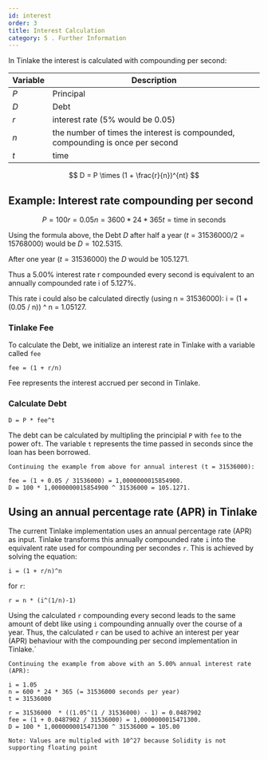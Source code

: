 ```yaml
---
id: interest
order: 3
title: Interest Calculation
category: 5 . Further Information
---
```


In Tinlake the interest is calculated with compounding per second:

| Variable | Description | 
|----------|-------------|
| $P$ | Principal |
| $D$ | Debt |
| $r$ | interest rate (5% would be 0.05) |
| $n$ | the number of times the interest is compounded, compounding is once per second|
| $t$ | time |


$$
D = P \times (1 + \frac{r}{n})^{nt}
$$

## Example: Interest rate compounding per second

$$
P = 100
r = 0.05
n = 3600 * 24 * 365
t = \text{time in seconds}
$$

Using the formula above, the Debt $D$ after half a year 
$(t = 31536000 / 2 = 15768000)$ would be $D = 102.5315$.

After one year ($t = 31536000$) the $D$ would be $105.1271$.


Thus a 5.00% interest rate r compounded every second is equivalent 
to an annually compounded rate i of 5.127%. 

This rate i 
could also be calculated directly (using n = 31536000):
 i = (1 + (0.05 / n)) ^ n  = 1.05127.

### Tinlake Fee

To calculate the Debt, we initialize an interest rate in Tinlake with a variable called `fee`

```
fee = (1 + r/n)
```
Fee represents the interest accrued per second in Tinlake.


### Calculate Debt
```
D = P * fee^t
```
The debt can be calculated by multipling the principial `P` with `fee` to the power of`t`. The variable `t` represents the time passed in seconds since the loan has been borrowed.

```
Continuing the example from above for annual interest (t = 31536000):

fee = (1 + 0.05 / 31536000) = 1,0000000015854900.
D = 100 * 1,0000000015854900 ^ 31536000 = 105.1271.
```

## Using an annual percentage rate (APR) in Tinlake

The current Tinlake implementation uses an annual percentage rate (APR) as input. Tinlake transforms this annually compounded rate `i` into the equivalent rate used for compounding per secondes `r`. This is achieved by solving the equation:
```
i = (1 + r/n)^n
```
for `r`:
```
r = n * (i^(1/n)-1)
```

Using the calculated `r` compounding every second leads to the same amount of debt like using `i` compounding annually over the course of a year. Thus, the calculated `r` can be used to achive an interest per year (APR) behaviour with the compounding per second implementation in Tinlake.`

```
Continuing the example from above with an 5.00% annual interest rate (APR):

i = 1.05
n = 600 * 24 * 365 (= 31536000 seconds per year)
t = 31536000

r = 31536000  * ((1.05^(1 / 31536000) - 1) = 0.0487902
fee = (1 + 0.0487902 / 31536000) = 1,0000000015471300.
D = 100 * 1,0000000015471300 ^ 31536000 = 105.00
```

`Note: Values are multipled with 10^27 because Solidity is not supporting floating point`
